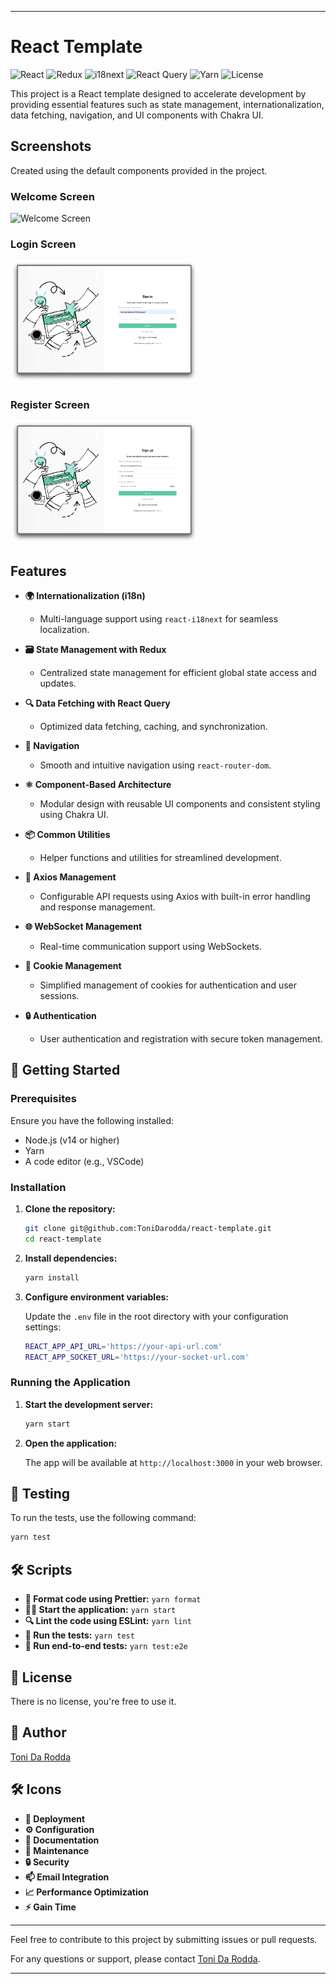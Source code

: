 
---

# React Template

![React](https://img.shields.io/badge/React-20232A?style=for-the-badge&logo=react&logoColor=61DAFB)
![Redux](https://img.shields.io/badge/Redux-764ABC?style=for-the-badge&logo=redux&logoColor=white)
![i18next](https://img.shields.io/badge/i18next-26A69A?style=for-the-badge&logo=i18next&logoColor=white)
![React Query](https://img.shields.io/badge/React%20Query-FF4154?style=for-the-badge&logo=react-query&logoColor=white)
![Yarn](https://img.shields.io/badge/Yarn-2C8EBB?style=for-the-badge&logo=yarn&logoColor=white)
![License](https://img.shields.io/badge/License-UNLICENSED-green?style=for-the-badge)

This project is a React template designed to accelerate development by providing essential features such as state management, internationalization, data fetching, navigation, and UI components with Chakra UI.

## Screenshots

Created using the default components provided in the project.

### Welcome Screen

<img src="./read-me-assets/welcome.png" alt="Welcome Screen" width="300" height="auto">

### Login Screen

<img src="./read-me-assets/login.png" alt="Login Screen" width="300" height="auto">

### Register Screen

<img src="./read-me-assets/register.png" alt="Register Screen" width="300" height="auto">

## Features

- **🌍 Internationalization (i18n)**
  - Multi-language support using `react-i18next` for seamless localization.

- **🗃️ State Management with Redux**
  - Centralized state management for efficient global state access and updates.

- **🔍 Data Fetching with React Query**
  - Optimized data fetching, caching, and synchronization.

- **🧭 Navigation**
  - Smooth and intuitive navigation using `react-router-dom`.

- **⚛️ Component-Based Architecture**
  - Modular design with reusable UI components and consistent styling using Chakra UI.

- **📦 Common Utilities**
  - Helper functions and utilities for streamlined development.

- **🔗 Axios Management**
  - Configurable API requests using Axios with built-in error handling and response management.

- **🌐 WebSocket Management**
  - Real-time communication support using WebSockets.

- **🍪 Cookie Management**
  - Simplified management of cookies for authentication and user sessions.

- **🔒 Authentication**
  - User authentication and registration with secure token management.

## 🚀 Getting Started

### Prerequisites

Ensure you have the following installed:

- Node.js (v14 or higher)
- Yarn
- A code editor (e.g., VSCode)

### Installation

1. **Clone the repository:**

   ```sh
   git clone git@github.com:ToniDarodda/react-template.git
   cd react-template
   ```

2. **Install dependencies:**

   ```sh
   yarn install
   ```

3. **Configure environment variables:**

   Update the `.env` file in the root directory with your configuration settings:

   ```sh
   REACT_APP_API_URL='https://your-api-url.com'
   REACT_APP_SOCKET_URL='https://your-socket-url.com'
   ```

### Running the Application

1. **Start the development server:**

   ```sh
   yarn start
   ```

2. **Open the application:**

   The app will be available at `http://localhost:3000` in your web browser.


## 🧪 Testing

To run the tests, use the following command:

```sh
yarn test
```

## 🛠️ Scripts

- **🧹 Format code using Prettier:** `yarn format`
- **🏃‍♂️ Start the application:** `yarn start`
- **🔍 Lint the code using ESLint:** `yarn lint`
- **🧪 Run the tests:** `yarn test`
- **🚀 Run end-to-end tests:** `yarn test:e2e`

## 📜 License

There is no license, you're free to use it.

## 👤 Author

[Toni Da Rodda](mailto:toni.da.rodda.pro@gmail.com)

## 🛠️ Icons

- **🚀 Deployment**
- **⚙️ Configuration**
- **📄 Documentation**
- **🔧 Maintenance**
- **🔒 Security**
- **📫 Email Integration**
- **📈 Performance Optimization**
- **⚡ Gain Time**

---

Feel free to contribute to this project by submitting issues or pull requests.

For any questions or support, please contact [Toni Da Rodda](mailto:toni.da.rodda.pro@gmail.com).

---

